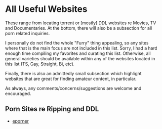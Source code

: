 # All Useful Websites
These range from locating torrent or [mostly] DDL websites re Movies, TV and Documentaries. At the bottom, there will also be a subsection for all porn related inquiries. 

I personally do not find the whole "Furry" thing appealing, so any sites where that is the main focus are not included in this list. Sorry, I had a hard enough time compiling my favorites and curating this list. Otherwise, all general varieties should be available within any of the websites located in this list (TS, Gay, Straight, Bi, etc). 

Finally, there is also an admittedly small subsection which highlight websites that are great for finding amateur content, in particular. 

As always, any comments/concerns/suggestions are welcome and encouraged. 

## Porn Sites re Ripping and DDL
- [eporner](https://www.eporner,com)
  
